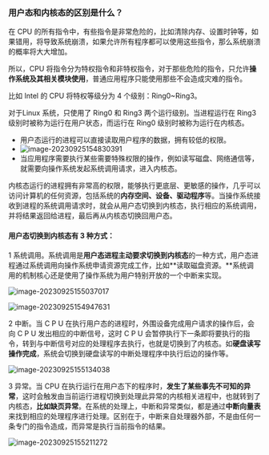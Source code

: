 ### 用户态和内核态的区别是什么？

在 CPU 的所有指令中，有些指令是非常危险的，比如清除内存、设置时钟等，如果错用，将导致系统崩溃，如果允许所有程序都可以使用这些指令，那么系统崩溃的概率将大大增加。

所以，CPU 将指令分为特权指令和非特权指令，对于那些危险的指令，只允许**操作系统及其相关模块使用**，普通应用程序只能使用那些不会造成灾难的指令。

比如 Intel 的 CPU 将特权等级分为 4 个级别：Ring0~Ring3。

对于Linux 系统，只使用了 Ring0 和 Ring3 两个运行级别。当进程运行在 Ring3 级别时被称为运行在用户状态，而运行在 Ring0 级别时被称为运行在内核态。

- 用户态运行的进程可以直接读取用户程序的数据，拥有较低的权限。
- ![image-20230925154830391](https://image-1309381344.cos.ap-nanjing.myqcloud.com/img/image-20230925154830391.png)
- 当应用程序需要执行某些需要特殊权限的操作，例如读写磁盘、网络通信等，就需要向操作系统发起系统调用请求，进入内核态。


内核态运行的进程拥有非常高的权限，能够执行更底层、更敏感的操作，几乎可以访问计算机的任何资源，包括系统的**内存空间、设备、驱动程序**等。当操作系统接收到进程的系统调用请求时，就会从用户态切换到内核态，执行相应的系统调用，并将结果返回给进程，最后再从内核态切换回用户态。

#### 用户态切换到内核态有 3 种方式：

1 系统调用。系统调用是**用户态进程主动要求切换到内核态**的一种方式，用户态进程通过系统调用向操作系统申请资源完成工作，比如**读取磁盘资源。**系统调用的机制核心还是使用了操作系统为用户特别开放的一个中断来实现。

![image-20230925155037017](https://image-1309381344.cos.ap-nanjing.myqcloud.com/img/image-20230925155037017.png)

![image-20230925154947631](https://image-1309381344.cos.ap-nanjing.myqcloud.com/img/image-20230925154947631.png)

2 中断。当 C P U 在执行用户态的进程时，外围设备完成用户请求的操作后，会向 C P U 发出相应的中断信号，这时 C P U 会暂停执行下一条即将要执行的指令，转到与中断信号对应的处理程序去执行，也就是切换到了内核态。如**硬盘读写操作完成**，系统会切换到硬盘读写的中断处理程序中执行后边的操作等。

![image-20230925155134038](https://image-1309381344.cos.ap-nanjing.myqcloud.com/img/image-20230925155134038.png)

3 异常。当 CPU 在执行运行在用户态下的程序时，**发生了某些事先不可知的异常**，这时会触发由当前运行进程切换到处理此异常的内核相关进程中，也就转到了内核态，**比如缺页异常**。在系统的处理上，中断和异常类似，都是通过**中断向量表**来找到相应的处理程序进行处理。区别在于，中断来自处理器外部，不是由任何一条专门的指令造成，而异常是执行当前指令的结果。

![image-20230925155211272](https://image-1309381344.cos.ap-nanjing.myqcloud.com/img/image-20230925155211272.png)